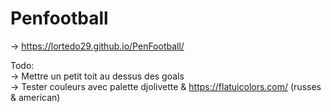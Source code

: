 # Penfootball  
  
-> https://lortedo29.github.io/PenFootball/  
  
Todo:  
-> Mettre un petit toit au dessus des goals  
-> Tester couleurs avec palette djolivette & https://flatuicolors.com/ (russes & american)  
